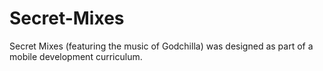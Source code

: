 Secret-Mixes
============

Secret Mixes (featuring the music of Godchilla) was designed as part of a mobile development curriculum.
